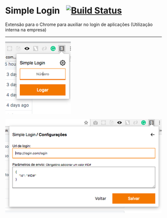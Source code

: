 # Simple Login  &nbsp;  [![Build Status](https://travis-ci.org/augustopimenta/simple-login.svg?branch=master)](https://travis-ci.org/augustopimenta/simple-login)

Extensão para o Chrome para auxiliar no login de aplicações (Utilização interna na empresa)

<hr />

![Principal](https://raw.githubusercontent.com/augustopimenta/simple-login/master/examples/main.png)

![Configurações](https://raw.githubusercontent.com/augustopimenta/simple-login/master/examples/settings.png)
